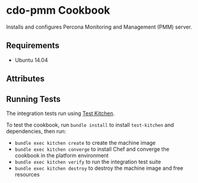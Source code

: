 # cdo-pmm Cookbook
Installs and configures Percona Monitoring and Management (PMM) server.

## Requirements

- Ubuntu 14.04

## Attributes

## Running Tests
The integration tests run using [Test Kitchen](http://kitchen.ci/).

To test the cookbook, run `bundle install` to install `test-kitchen` and dependencies, then run:
- `bundle exec kitchen create` to create the machine image
- `bundle exec kitchen converge` to install Chef and converge the cookbook in the
  platform environment
- `bundle exec kitchen verify` to run the integration test suite
- `bundle exec kitchen destroy` to destroy the machine image and free resources

